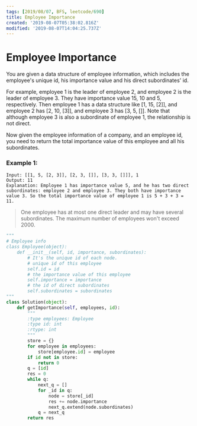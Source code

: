 ```yaml
---
tags: [2019/08/07, BFS, leetcode/690]
title: Employee Importance
created: '2019-08-07T05:38:02.816Z'
modified: '2019-08-07T14:04:25.737Z'
---
```


# Employee Importance

You are given a data structure of employee information, which includes the employee's unique id, his importance value and his direct subordinates' id.

For example, employee 1 is the leader of employee 2, and employee 2 is the leader of employee 3. They have importance value 15, 10 and 5, respectively. Then employee 1 has a data structure like [1, 15, [2]], and employee 2 has [2, 10, [3]], and employee 3 has [3, 5, []]. Note that although employee 3 is also a subordinate of employee 1, the relationship is not direct.

Now given the employee information of a company, and an employee id, you need to return the total importance value of this employee and all his subordinates.

### Example 1:

```
Input: [[1, 5, [2, 3]], [2, 3, []], [3, 3, []]], 1
Output: 11
Explanation: Employee 1 has importance value 5, and he has two direct subordinates: employee 2 and employee 3. They both have importance value 3. So the total importance value of employee 1 is 5 + 3 + 3 = 11.
```



> One employee has at most one direct leader and may have several subordinates.
> The maximum number of employees won't exceed 2000.


```python
"""
# Employee info
class Employee(object):
    def __init__(self, id, importance, subordinates):
        # It's the unique id of each node.
        # unique id of this employee
        self.id = id
        # the importance value of this employee
        self.importance = importance
        # the id of direct subordinates
        self.subordinates = subordinates
"""
class Solution(object):
    def getImportance(self, employees, id):
        """
        :type employees: Employee
        :type id: int
        :rtype: int
        """
        store = {}
        for employee in employees:
            store[employee.id] = employee
        if id not in store:
            return 0
        q = [id]
        res = 0
        while q:
            next_q = []
            for _id in q:
                node = store[_id]
                res += node.importance
                next_q.extend(node.subordinates)
            q = next_q
        return res
```
